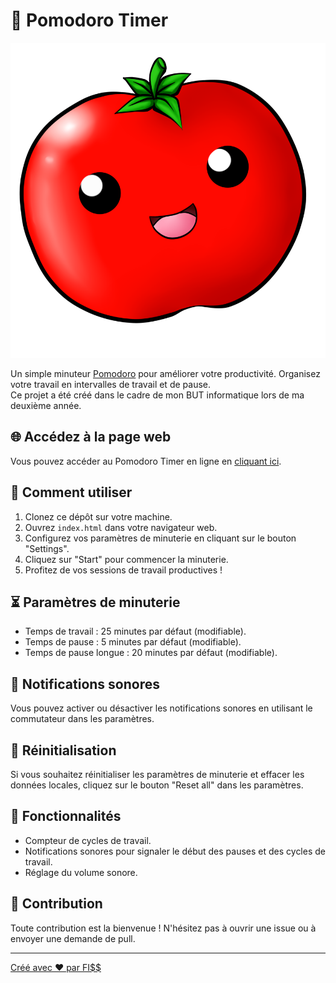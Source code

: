 # 🍅 Pomodoro Timer

![Pomodoro Timer Icon](assets/img/icon-pomodoro.png)

Un simple minuteur [Pomodoro](https://www.methode-pomodoro.fr/) pour améliorer votre productivité. Organisez votre travail en intervalles de travail et de pause.<br>
Ce projet a été créé dans le cadre de mon BUT informatique lors de ma deuxième année.

## 🌐 Accédez à la page web

Vous pouvez accéder au Pomodoro Timer en ligne en [cliquant ici](https://0lrnx.github.io/Pomodoro-timer/).

## 🚀 Comment utiliser

1. Clonez ce dépôt sur votre machine.
2. Ouvrez `index.html` dans votre navigateur web.
3. Configurez vos paramètres de minuterie en cliquant sur le bouton "Settings".
4. Cliquez sur "Start" pour commencer la minuterie.
5. Profitez de vos sessions de travail productives !

## ⏳ Paramètres de minuterie

- Temps de travail : 25 minutes par défaut (modifiable).
- Temps de pause : 5 minutes par défaut (modifiable).
- Temps de pause longue : 20 minutes par défaut (modifiable).

## 🔔 Notifications sonores

Vous pouvez activer ou désactiver les notifications sonores en utilisant le commutateur dans les paramètres.

## 🔄 Réinitialisation

Si vous souhaitez réinitialiser les paramètres de minuterie et effacer les données locales, cliquez sur le bouton "Reset all" dans les paramètres.

## 🌟 Fonctionnalités

- Compteur de cycles de travail.
- Notifications sonores pour signaler le début des pauses et des cycles de travail.
- Réglage du volume sonore.

## 📝 Contribution

Toute contribution est la bienvenue ! N'hésitez pas à ouvrir une issue ou à envoyer une demande de pull. 

---

[Créé avec ❤️ par FI$$](https://github.com/0LrNx)
